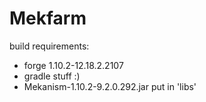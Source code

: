 # Mekfarm
build requirements:
- forge 1.10.2-12.18.2.2107
- gradle stuff :)
- Mekanism-1.10.2-9.2.0.292.jar put in 'libs'

